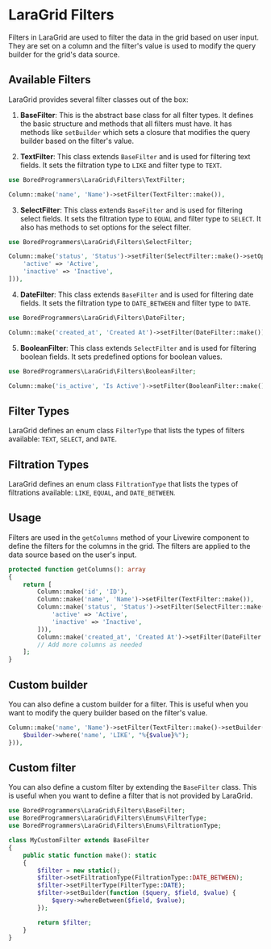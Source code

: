 # LaraGrid Filters

Filters in LaraGrid are used to filter the data in the grid based on user input. They are set on a column and the
filter's value is used to modify the query builder for the grid's data source.

## Available Filters

LaraGrid provides several filter classes out of the box:

1. **BaseFilter**: This is the abstract base class for all filter types. It defines the basic structure and methods that
   all filters must have. It has methods like `setBuilder` which sets a closure that modifies the query builder based on
   the filter's value.

2. **TextFilter**: This class extends `BaseFilter` and is used for filtering text fields. It sets the filtration type
   to `LIKE` and filter type to `TEXT`.

```php
use BoredProgrammers\LaraGrid\Filters\TextFilter;

Column::make('name', 'Name')->setFilter(TextFilter::make()),
```

3. **SelectFilter**: This class extends `BaseFilter` and is used for filtering select fields. It sets the filtration
   type to `EQUAL` and filter type to `SELECT`. It also has methods to set options for the select filter.

```php
use BoredProgrammers\LaraGrid\Filters\SelectFilter;

Column::make('status', 'Status')->setFilter(SelectFilter::make()->setOptions([
    'active' => 'Active',
    'inactive' => 'Inactive',
])),
```

4. **DateFilter**: This class extends `BaseFilter` and is used for filtering date fields. It sets the filtration type
   to `DATE_BETWEEN` and filter type to `DATE`.

```php
use BoredProgrammers\LaraGrid\Filters\DateFilter;

Column::make('created_at', 'Created At')->setFilter(DateFilter::make()),
```

5. **BooleanFilter**: This class extends `SelectFilter` and is used for filtering boolean fields. It sets predefined
   options for boolean values.

```php
use BoredProgrammers\LaraGrid\Filters\BooleanFilter;

Column::make('is_active', 'Is Active')->setFilter(BooleanFilter::make()),
```

## Filter Types

LaraGrid defines an enum class `FilterType` that lists the types of filters available: `TEXT`, `SELECT`, and `DATE`.

## Filtration Types

LaraGrid defines an enum class `FiltrationType` that lists the types of filtrations available: `LIKE`, `EQUAL`,
and `DATE_BETWEEN`.

## Usage

Filters are used in the `getColumns` method of your Livewire component to define the filters for the columns in the
grid. The filters are applied to the data source based on the user's input.

```php
protected function getColumns(): array
{
    return [
        Column::make('id', 'ID'),
        Column::make('name', 'Name')->setFilter(TextFilter::make()),
        Column::make('status', 'Status')->setFilter(SelectFilter::make()->setOptions([
            'active' => 'Active',
            'inactive' => 'Inactive',
        ])),
        Column::make('created_at', 'Created At')->setFilter(DateFilter::make()),
        // Add more columns as needed
    ];
}
```

## Custom builder

You can also define a custom builder for a filter. This is useful when you want to modify the query builder based on
the filter's value.

```php
Column::make('name', 'Name')->setFilter(TextFilter::make()->setBuilder(function ($builder, $value) {
    $builder->where('name', 'LIKE', "%{$value}%");
})),
```

## Custom filter

You can also define a custom filter by extending the `BaseFilter` class. This is useful when you want to define a
filter that is not provided by LaraGrid.

```php
use BoredProgrammers\LaraGrid\Filters\BaseFilter;
use BoredProgrammers\LaraGrid\Filters\Enums\FilterType;
use BoredProgrammers\LaraGrid\Filters\Enums\FiltrationType;

class MyCustomFilter extends BaseFilter
{
    public static function make(): static
    {
        $filter = new static();
        $filter->setFiltrationType(FiltrationType::DATE_BETWEEN);
        $filter->setFilterType(FilterType::DATE);
        $filter->setBuilder(function ($query, $field, $value) {
            $query->whereBetween($field, $value);
        });

        return $filter;
    }
}
```

